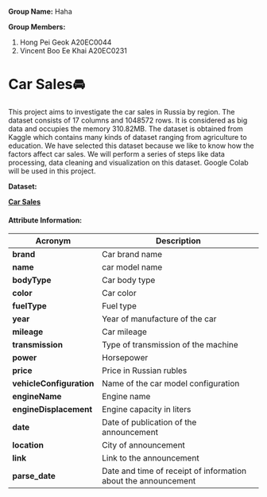<b>Group Name:</b> Haha

<b>Group Members:</b>
1. Hong Pei Geok A20EC0044
2. Vincent Boo Ee Khai A20EC0231

# Car Sales🚘


This project aims to investigate the car sales in Russia by region. The dataset consists of 17 columns and 1048572 rows. It is considered as big data and occupies the memory 310.82MB. The dataset is obtained from Kaggle which contains many kinds of dataset ranging from agriculture to education. We have selected this dataset because we like to know how the factors affect car sales. We will perform a series of steps like data processing, data cleaning and visualization on this dataset. Google Colab will be used in this project.

<b>Dataset:<b>

<a href="https://drive.google.com/file/d/1DHSpOxU-Ss_a6d5ntHVZn0eg4W1SVBuz/view?usp=share_link ">Car Sales</a>
#### Attribute Information:
| Acronym | Description |
| --- | --- |
| **brand** |    Car brand name |
|**name** |   car model name |
| **bodyType** | Car body type |
| **color** |  Car color |
| **fuelType** |  Fuel type |
| **year** |    Year of manufacture of the car |
| **mileage** |   Car mileage |
| **transmission** |  Type of transmission of the machine |
| **power** |    Horsepower |
|**price** |   Price in Russian rubles |
| **vehicleConfiguration** | Name of the car model configuration |
| **engineName** |  Engine name |
| **engineDisplacement** |  Engine capacity in liters |
| **date** |    Date of publication of the announcement |
| **location** |   City of announcement |
| **link** |  Link to the announcement |
| **parse_date** |  Date and time of receipt of information about the announcement |

